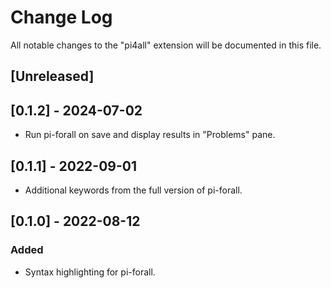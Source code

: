 # Change Log

All notable changes to the "pi4all" extension will be documented in this file.

## [Unreleased]

## [0.1.2] - 2024-07-02
- Run pi-forall on save and display results in "Problems" pane.

## [0.1.1] - 2022-09-01
- Additional keywords from the full version of pi-forall.

## [0.1.0] - 2022-08-12
### Added
- Syntax highlighting for pi-forall.
